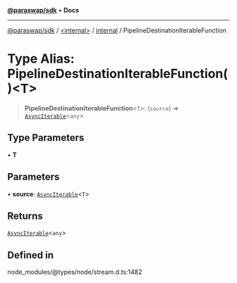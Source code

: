 [**@paraswap/sdk**](../../../../README.md) • **Docs**

***

[@paraswap/sdk](../../../../globals.md) / [\<internal\>](../../../README.md) / [internal](../README.md) / PipelineDestinationIterableFunction

# Type Alias: PipelineDestinationIterableFunction()\<T\>

> **PipelineDestinationIterableFunction**\<`T`\>: (`source`) => [`AsyncIterable`](../../../interfaces/AsyncIterable.md)\<`any`\>

## Type Parameters

• **T**

## Parameters

• **source**: [`AsyncIterable`](../../../interfaces/AsyncIterable.md)\<`T`\>

## Returns

[`AsyncIterable`](../../../interfaces/AsyncIterable.md)\<`any`\>

## Defined in

node\_modules/@types/node/stream.d.ts:1482
